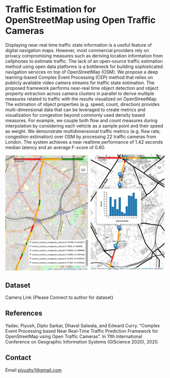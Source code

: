 # Traffic Estimation for OpenStreetMap using Open Traffic Cameras

Displaying near-real time traffic state information is a useful feature of digital navigation maps. However, most commercial providers rely on privacy compromising measures such as deriving location information from cellphones to estimate traffic. The lack of an open-source traffic estimation method using open data platforms is a bottleneck for building sophisticated navigation services on top of OpenStreetMap (OSM). We propose a deep learning-based Complex Event Processing (CEP) method that relies on publicly available video camera streams for traffic state estimation. The proposed framework performs near-real time object detection and object property extraction across camera clusters in parallel to derive multiple measures related to traffic with the results visualized on OpenStreetMap. The estimation of object properties (e.g. speed, count, direction) provides multi-dimensional data that can be leveraged to create metrics and visualization for congestion beyond commonly used density based measures. For example, we couple both flow and count measures during interpolation by considering each vehicle as a sample point and their speed as weight. We demonstrate  multidimensional traffic metrics (e.g. flow rate, congestion estimation) over OSM by processing 22 traffic cameras from London. The system achieves a near realtime performance of 1.42 seconds median latency and an average F-score of 0.80.

![Image of OSM](https://github.com/piyushy1/OSMTrafficEstimation/blob/master/Maps.svg)

## Dataset
Camera Link {Please Connect to author for dataset}


## References
Yadav, Piyush, Dipto Sarkar, Dhaval Salwala, and Edward Curry. “Complex Event Processing based Near Real-Time Traffic Prediction Framework for OpenStreetMap using Open Traffic Cameras”. In 11th International Conference on Geographic Information Systems (GIScience 2020), 2020.

## Contact
Email <piyushy1@gmail.com>
